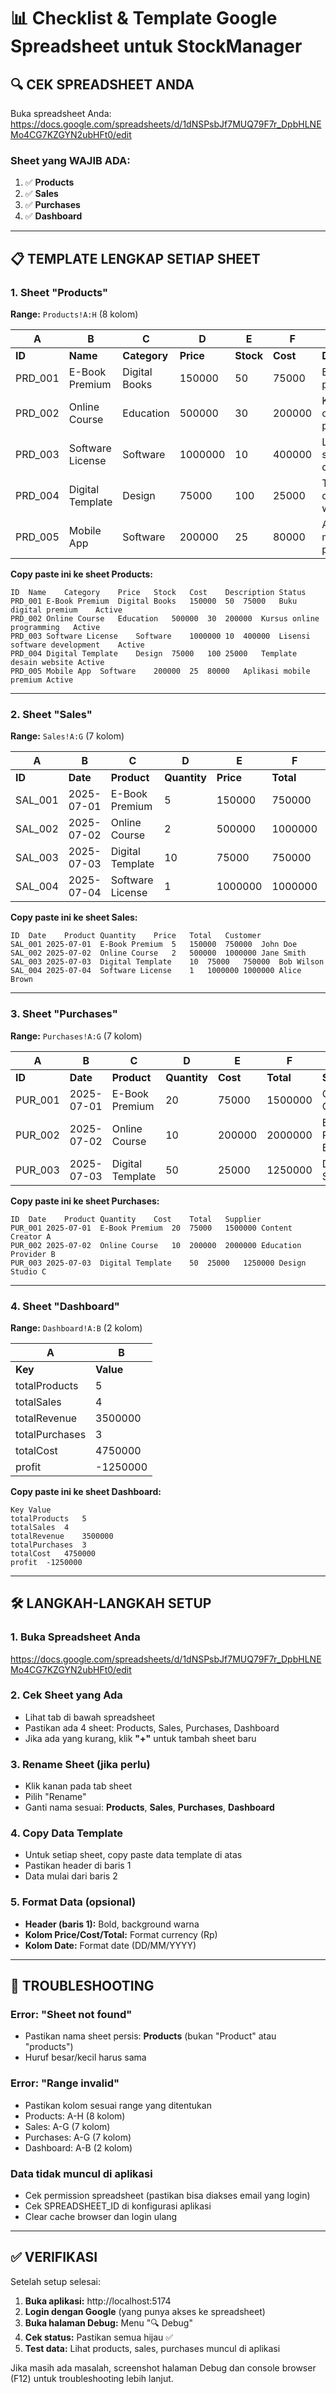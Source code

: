 # 📊 Checklist & Template Google Spreadsheet untuk StockManager

## 🔍 CEK SPREADSHEET ANDA

Buka spreadsheet Anda: https://docs.google.com/spreadsheets/d/1dNSPsbJf7MUQ79F7r_DpbHLNEMo4CG7KZGYN2ubHFt0/edit

### Sheet yang WAJIB ADA:
1. ✅ **Products** 
2. ✅ **Sales**
3. ✅ **Purchases** 
4. ✅ **Dashboard**

---

## 📋 TEMPLATE LENGKAP SETIAP SHEET

### 1. Sheet "Products" 
**Range:** `Products!A:H` (8 kolom)

| A | B | C | D | E | F | G | H |
|---|---|---|---|---|---|---|---|
| **ID** | **Name** | **Category** | **Price** | **Stock** | **Cost** | **Description** | **Status** |
| PRD_001 | E-Book Premium | Digital Books | 150000 | 50 | 75000 | Buku digital premium | Active |
| PRD_002 | Online Course | Education | 500000 | 30 | 200000 | Kursus online programming | Active |
| PRD_003 | Software License | Software | 1000000 | 10 | 400000 | Lisensi software development | Active |
| PRD_004 | Digital Template | Design | 75000 | 100 | 25000 | Template desain website | Active |
| PRD_005 | Mobile App | Software | 200000 | 25 | 80000 | Aplikasi mobile premium | Active |

**Copy paste ini ke sheet Products:**
```
ID	Name	Category	Price	Stock	Cost	Description	Status
PRD_001	E-Book Premium	Digital Books	150000	50	75000	Buku digital premium	Active
PRD_002	Online Course	Education	500000	30	200000	Kursus online programming	Active
PRD_003	Software License	Software	1000000	10	400000	Lisensi software development	Active
PRD_004	Digital Template	Design	75000	100	25000	Template desain website	Active
PRD_005	Mobile App	Software	200000	25	80000	Aplikasi mobile premium	Active
```

---

### 2. Sheet "Sales"
**Range:** `Sales!A:G` (7 kolom)

| A | B | C | D | E | F | G |
|---|---|---|---|---|---|---|
| **ID** | **Date** | **Product** | **Quantity** | **Price** | **Total** | **Customer** |
| SAL_001 | 2025-07-01 | E-Book Premium | 5 | 150000 | 750000 | John Doe |
| SAL_002 | 2025-07-02 | Online Course | 2 | 500000 | 1000000 | Jane Smith |
| SAL_003 | 2025-07-03 | Digital Template | 10 | 75000 | 750000 | Bob Wilson |
| SAL_004 | 2025-07-04 | Software License | 1 | 1000000 | 1000000 | Alice Brown |

**Copy paste ini ke sheet Sales:**
```
ID	Date	Product	Quantity	Price	Total	Customer
SAL_001	2025-07-01	E-Book Premium	5	150000	750000	John Doe
SAL_002	2025-07-02	Online Course	2	500000	1000000	Jane Smith
SAL_003	2025-07-03	Digital Template	10	75000	750000	Bob Wilson
SAL_004	2025-07-04	Software License	1	1000000	1000000	Alice Brown
```

---

### 3. Sheet "Purchases"
**Range:** `Purchases!A:G` (7 kolom)

| A | B | C | D | E | F | G |
|---|---|---|---|---|---|---|
| **ID** | **Date** | **Product** | **Quantity** | **Cost** | **Total** | **Supplier** |
| PUR_001 | 2025-07-01 | E-Book Premium | 20 | 75000 | 1500000 | Content Creator A |
| PUR_002 | 2025-07-02 | Online Course | 10 | 200000 | 2000000 | Education Provider B |
| PUR_003 | 2025-07-03 | Digital Template | 50 | 25000 | 1250000 | Design Studio C |

**Copy paste ini ke sheet Purchases:**
```
ID	Date	Product	Quantity	Cost	Total	Supplier
PUR_001	2025-07-01	E-Book Premium	20	75000	1500000	Content Creator A
PUR_002	2025-07-02	Online Course	10	200000	2000000	Education Provider B
PUR_003	2025-07-03	Digital Template	50	25000	1250000	Design Studio C
```

---

### 4. Sheet "Dashboard"
**Range:** `Dashboard!A:B` (2 kolom)

| A | B |
|---|---|
| **Key** | **Value** |
| totalProducts | 5 |
| totalSales | 4 |
| totalRevenue | 3500000 |
| totalPurchases | 3 |
| totalCost | 4750000 |
| profit | -1250000 |

**Copy paste ini ke sheet Dashboard:**
```
Key	Value
totalProducts	5
totalSales	4
totalRevenue	3500000
totalPurchases	3
totalCost	4750000
profit	-1250000
```

---

## 🛠️ LANGKAH-LANGKAH SETUP

### 1. Buka Spreadsheet Anda
https://docs.google.com/spreadsheets/d/1dNSPsbJf7MUQ79F7r_DpbHLNEMo4CG7KZGYN2ubHFt0/edit

### 2. Cek Sheet yang Ada
- Lihat tab di bawah spreadsheet
- Pastikan ada 4 sheet: Products, Sales, Purchases, Dashboard
- Jika ada yang kurang, klik **"+"** untuk tambah sheet baru

### 3. Rename Sheet (jika perlu)
- Klik kanan pada tab sheet
- Pilih "Rename"
- Ganti nama sesuai: **Products**, **Sales**, **Purchases**, **Dashboard**

### 4. Copy Data Template
- Untuk setiap sheet, copy paste data template di atas
- Pastikan header di baris 1
- Data mulai dari baris 2

### 5. Format Data (opsional)
- **Header (baris 1):** Bold, background warna
- **Kolom Price/Cost/Total:** Format currency (Rp)
- **Kolom Date:** Format date (DD/MM/YYYY)

---

## 🔧 TROUBLESHOOTING

### Error: "Sheet not found"
- Pastikan nama sheet persis: **Products** (bukan "Product" atau "products")
- Huruf besar/kecil harus sama

### Error: "Range invalid"  
- Pastikan kolom sesuai range yang ditentukan
- Products: A-H (8 kolom)
- Sales: A-G (7 kolom) 
- Purchases: A-G (7 kolom)
- Dashboard: A-B (2 kolom)

### Data tidak muncul di aplikasi
- Cek permission spreadsheet (pastikan bisa diakses email yang login)
- Cek SPREADSHEET_ID di konfigurasi aplikasi
- Clear cache browser dan login ulang

---

## ✅ VERIFIKASI

Setelah setup selesai:

1. **Buka aplikasi:** http://localhost:5174
2. **Login dengan Google** (yang punya akses ke spreadsheet)
3. **Buka halaman Debug:** Menu "🔍 Debug"
4. **Cek status:** Pastikan semua hijau ✅
5. **Test data:** Lihat products, sales, purchases muncul di aplikasi

Jika masih ada masalah, screenshot halaman Debug dan console browser (F12) untuk troubleshooting lebih lanjut.
